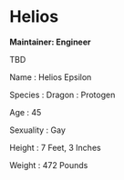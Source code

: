 # Helios

<tldr>

**Maintainer: Engineer**

TBD
</tldr>

<tabs>
<tab id="information" title="General Information">

Name
: Helios Epsilon

Species
: Dragon
: Protogen

Age
: 45

Sexuality
: Gay

Height
: 7 Feet, 3 Inches

Weight
: 472 Pounds

</tab>
</tabs>